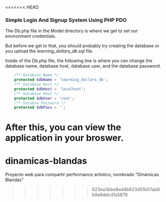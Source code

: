 <<<<<<< HEAD

### Simple Login And Signup System Using PHP PDO

The Db.php file in the Model directory is where we get to set our environment credentials.

But before we get to that, you should probably try creating the database or you upload the *learning_dollars_db.sql* file.

Inside of the Db.php file, the following line is where you can change the database name, database host, database user, and the database password.

```php
    /** Database Name */
    protected $dbName = 'learning_dollars_db'; 
    /** Database Host */
    protected $dbHost = 'localhost'; 
    /** Database Root */
    protected $dbUser = 'root';
    /** Databse Password */
    protected $dbPass = '';
```

After this, you can view the application in your broswer.
=======
# dinamicas-blandas
Proyecto web para compartir performance artístico, nombrado "Dinámicas Blandas"
>>>>>>> 823ea3bbe8ed4b623451b07ab9b9a6ddcd1a5876

